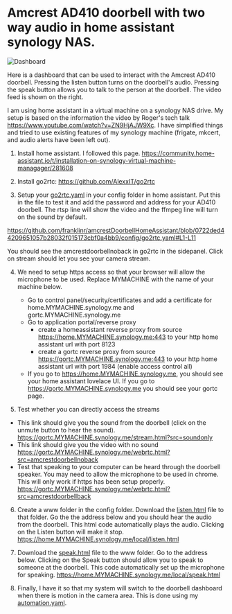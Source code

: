# Amcrest AD410 doorbell with two way audio in home assistant synology NAS.

![Dashboard](https://github.com/franklinr/amcrestDoorbellHomeAssistant/blob/204fd846c63da347bc2cde105e8add385d705374/dash.png)

Here is a dashboard that can be used to interact with the Amcrest AD410 doorbell.  Pressing the listen button turns on the doorbell's audio.  Pressing the speak button allows you to talk to the person at the doorbell.  The video feed is shown on the right.

I am using home assistant in a virtual machine on a synology NAS drive. My setup is based on the information the video by Roger's tech talk https://www.youtube.com/watch?v=ZN9HjAJW9Xc.  I have simplified things and tried to use existing features of my synology machine (frigate, mkcert, and audio alerts have been left out).

1. Install home assistant.  I followed this page.
https://community.home-assistant.io/t/installation-on-synology-virtual-machine-managager/281608

2. Install go2rtc: https://github.com/AlexxIT/go2rtc

3. Setup your [go2rtc.yaml](https://github.com/franklinr/amcrestdoorbell/blob/23e9673e2d077ab0fac55232e5f3c4a977b9153b/config/go2rtc.yaml) in your config folder in home assistant.  Put this in the file to test it and add the password and address for your AD410 doorbell.  The rtsp line will show the video and the ffmpeg line will turn on the sound by default.

https://github.com/franklinr/amcrestDoorbellHomeAssistant/blob/0722ded44209651057b28032f015173cbf0a4bb9/config/go2rtc.yaml#L1-L11

You should see the amcrestdoorbellnoback in go2rtc in the sidepanel.  Click on stream should let you see your camera stream.  

4. We need to setup https access so that your browser will allow the microphone to be used.  Replace MYMACHINE with the name of your machine below.
    - Go to control panel/security/certificates and add a certificate for home.MYMACHINE.synology.me and gortc.MYMACHINE.synology.me
    - Go to application portal/reverse proxy
        - create a homeassistant reverse proxy from source https://home.MYMACHINE.synology.me:443 to your http home assistant url with port 8123
        - create a gortc reverse proxy from source https://gortc.MYMACHINE.synology.me:443 to your http home assistant url with port 1984 (enable access control all)
    - If you go to https://home.MYMACHINE.synology.me, you should see your home assistant lovelace UI. If you go to https://gortc.MYMACHINE.synology.me you should see your gortc page.   

5. Test whether you can directly access the streams
  - This link should give you the sound from the doorbell (click on the unmute button to hear the sound).
    https://gortc.MYMACHINE.synology.me/stream.html?src=soundonly
  - This link should give you the video with no sound
    https://gortc.MYMACHINE.synology.me/webrtc.html?src=amcrestdoorbellnoback
  - Test that speaking to your computer can be heard through the doorbell speaker.  You may need to allow the microphone to be used in chrome.  This will only work if https has been setup properly.
    https://gortc.MYMACHINE.synology.me/webrtc.html?src=amcrestdoorbellback

6. Create a www folder in the config folder.  Download the [listen.html](https://github.com/franklinr/amcrestDoorbellHomeAssistant/blob/c9b064a62d80a21b4a400ab8b3d5805623f2b44e/config/www/listen.html) file to that folder.  Go the the address below and you should hear the audio from the doorbell. This html code automatically plays the audio.  Clicking on the Listen button will make it stop.  
https://home.MYMACHINE.synology.me/local/listen.html

7. Download the [speak.html](https://github.com/franklinr/amcrestDoorbellHomeAssistant/blob/a5377c64a736048a1c75fbf3e4e26f88afeb70a7/config/www/speak.html) file to the www folder.  Go to the address below. Clicking on the Speak button should allow you to speak to someone at the doorbell.  This code automatically set up the microphone for speaking.
https://home.MYMACHINE.synology.me/local/speak.html

8. Finally, I have it so that my system will switch to the doorbell dashboard when there is motion in the camera area.
This is done using my [automation.yaml](https://github.com/franklinr/amcrestDoorbellHomeAssistant/blob/bf00faa35c967f0995ffaddd7e65ebf9ea03c996/config/automations.yaml).


